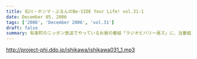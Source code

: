 ```yaml
---
title: 石川・ホンマ・ぶるんのBe-SIDE Your Life! vol.31-1
date: December 05, 2006
tags: ['2006', 'December 2006', 'vol.31']
draft: false
summary: 有楽町のニッポン放送でやっているお昼の番組「ラジオビバリー昼ズ」に、当番組でも大変お世話になっている西川貴教さんがゲストとして来訪！！石川元帥とNAMAEはちょいとご挨拶に．．．そのためか少々、収録開始も遅れる？？．．．というかいつも通りの集合で始まった12月師走一発目のビーサイです！NAMAE
---
```


http://project-phi.ddo.jp/ishikawa/ishikawa031_1.mp3
